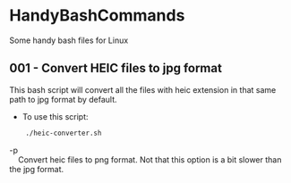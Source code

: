 # HandyBashCommands

Some handy bash files for Linux

## 001 - Convert HEIC files to jpg format

This bash script will convert all the files with heic extension in that same path to jpg format by default.

- To use this script:

```diff
    ./heic-converter.sh
```

-p \
&nbsp;&nbsp;&nbsp;&nbsp;Convert heic files to png format. Not that this option is a bit slower than the jpg format.
